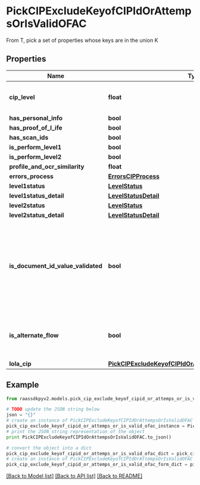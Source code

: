 # PickCIPExcludeKeyofCIPIdOrAttempsOrIsValidOFAC

From T, pick a set of properties whose keys are in the union K

## Properties
Name | Type | Description | Notes
------------ | ------------- | ------------- | -------------
**cip_level** | **float** | this will updated  from event queue | 
**has_personal_info** | **bool** |  | 
**has_proof_of_l_ife** | **bool** |  | 
**has_scan_ids** | **bool** |  | 
**is_perform_level1** | **bool** |  | 
**is_perform_level2** | **bool** |  | 
**profile_and_ocr_similarity** | **float** |  | [optional] 
**errors_process** | [**ErrorsCIPProcess**](ErrorsCIPProcess.md) |  | 
**level1status** | [**LevelStatus**](LevelStatus.md) |  | 
**level1status_detail** | [**LevelStatusDetail**](LevelStatusDetail.md) |  | 
**level2status** | [**LevelStatus**](LevelStatus.md) |  | 
**level2status_detail** | [**LevelStatusDetail**](LevelStatusDetail.md) |  | 
**is_document_id_value_validated** | **bool** | This will be used when the document id value will be validated. For example The Nufi&#39;s CURP validation | [optional] 
**is_alternate_flow** | **bool** | This is for knowing the specific cip has an alternate flow | [optional] 
**lola_cip** | [**PickCIPExcludeKeyofCIPIdOrAttempsOrIsValidOFACLolaCIP**](PickCIPExcludeKeyofCIPIdOrAttempsOrIsValidOFACLolaCIP.md) |  | [optional] 

## Example

```python
from raassdkpyv2.models.pick_cip_exclude_keyof_cipid_or_attemps_or_is_valid_ofac import PickCIPExcludeKeyofCIPIdOrAttempsOrIsValidOFAC

# TODO update the JSON string below
json = "{}"
# create an instance of PickCIPExcludeKeyofCIPIdOrAttempsOrIsValidOFAC from a JSON string
pick_cip_exclude_keyof_cipid_or_attemps_or_is_valid_ofac_instance = PickCIPExcludeKeyofCIPIdOrAttempsOrIsValidOFAC.from_json(json)
# print the JSON string representation of the object
print PickCIPExcludeKeyofCIPIdOrAttempsOrIsValidOFAC.to_json()

# convert the object into a dict
pick_cip_exclude_keyof_cipid_or_attemps_or_is_valid_ofac_dict = pick_cip_exclude_keyof_cipid_or_attemps_or_is_valid_ofac_instance.to_dict()
# create an instance of PickCIPExcludeKeyofCIPIdOrAttempsOrIsValidOFAC from a dict
pick_cip_exclude_keyof_cipid_or_attemps_or_is_valid_ofac_form_dict = pick_cip_exclude_keyof_cipid_or_attemps_or_is_valid_ofac.from_dict(pick_cip_exclude_keyof_cipid_or_attemps_or_is_valid_ofac_dict)
```
[[Back to Model list]](../README.md#documentation-for-models) [[Back to API list]](../README.md#documentation-for-api-endpoints) [[Back to README]](../README.md)


